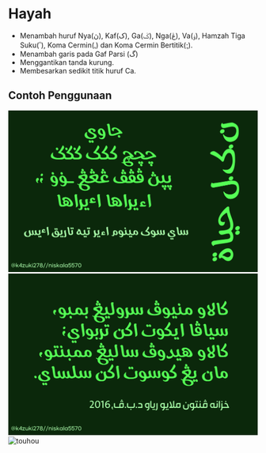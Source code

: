 # Hayah
* Menambah huruf Nya(ڽ), Kaf(ک), Ga(ݢ), Nga(ڠ), Va(ۏ), Hamzah Tiga Suku(ٴ), Koma Cermin(⹁) dan Koma Cermin Bertitik(⁏).
* Menambah garis pada Gaf Parsi (گ)
* Menggantikan tanda kurung.
* Membesarkan sedikit titik huruf Ca.

## Contoh Penggunaan

![contoh1](contoh1.png)
![contoh2](contoh2.png)
![touhou](https://cdn.discordapp.com/attachments/794539663410200586/917680407741366292/touhou_lol.png)
